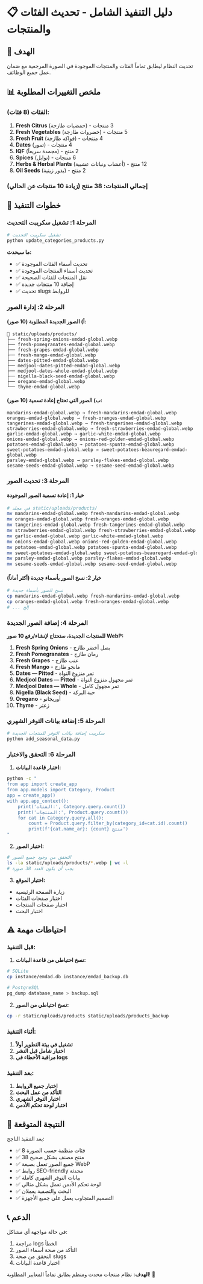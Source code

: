# 📋 دليل التنفيذ الشامل - تحديث الفئات والمنتجات

## 🎯 الهدف
تحديث النظام ليطابق تماماً الفئات والمنتجات الموجودة في الصورة المرجعية مع ضمان عمل جميع الوظائف.

## 📊 ملخص التغييرات المطلوبة

### الفئات (8 فئات):
1. **Fresh Citrus** (حمضيات طازجة) - 3 منتجات
2. **Fresh Vegetables** (خضروات طازجة) - 5 منتجات  
3. **Fresh Fruit** (فواكه طازجة) - 4 منتجات
4. **Dates** (تمور) - 4 منتجات
5. **IQF** (مجمدة سريعاً) - 2 منتج
6. **Spices** (توابل) - 6 منتجات
7. **Herbs & Herbal Plants** (أعشاب ونباتات عشبية) - 12 منتج
8. **Oil Seeds** (بذور زيتية) - 2 منتج

### إجمالي المنتجات: 38 منتج (زيادة 10 منتجات عن الحالي)

## 🚀 خطوات التنفيذ

### المرحلة 1: تشغيل سكريبت التحديث

```bash
# تشغيل سكريبت التحديث
python update_categories_products.py
```

**ما سيحدث:**
- ✅ تحديث أسماء الفئات الموجودة
- ✅ تحديث أسماء المنتجات الموجودة
- ✅ نقل المنتجات للفئات الصحيحة
- ✅ إضافة 10 منتجات جديدة
- ✅ تحديث slugs للروابط

### المرحلة 2: إدارة الصور

#### أ) الصور الجديدة المطلوبة (10 صور):
```
📁 static/uploads/products/
├── fresh-spring-onions-emdad-global.webp
├── fresh-pomegranates-emdad-global.webp
├── fresh-grapes-emdad-global.webp
├── fresh-mango-emdad-global.webp
├── dates-pitted-emdad-global.webp
├── medjool-dates-pitted-emdad-global.webp
├── medjool-dates-whole-emdad-global.webp
├── nigella-black-seed-emdad-global.webp
├── oregano-emdad-global.webp
└── thyme-emdad-global.webp
```

#### ب) الصور التي تحتاج إعادة تسمية (10 صور):
```
mandarins-emdad-global.webp → fresh-mandarins-emdad-global.webp
oranges-emdad-global.webp → fresh-oranges-emdad-global.webp
tangerines-emdad-global.webp → fresh-tangerines-emdad-global.webp
strawberries-emdad-global.webp → fresh-strawberries-emdad-global.webp
garlic-emdad-global.webp → garlic-white-emdad-global.webp
onions-emdad-global.webp → onions-red-golden-emdad-global.webp
potatoes-emdad-global.webp → potatoes-spunta-emdad-global.webp
sweet-potatoes-emdad-global.webp → sweet-potatoes-beauregard-emdad-global.webp
parsley-emdad-global.webp → parsley-flakes-emdad-global.webp
sesame-seeds-emdad-global.webp → sesame-seed-emdad-global.webp
```

### المرحلة 3: تحديث الصور

#### خيار 1: إعادة تسمية الصور الموجودة
```bash
# في مجلد static/uploads/products/
mv mandarins-emdad-global.webp fresh-mandarins-emdad-global.webp
mv oranges-emdad-global.webp fresh-oranges-emdad-global.webp
mv tangerines-emdad-global.webp fresh-tangerines-emdad-global.webp
mv strawberries-emdad-global.webp fresh-strawberries-emdad-global.webp
mv garlic-emdad-global.webp garlic-white-emdad-global.webp
mv onions-emdad-global.webp onions-red-golden-emdad-global.webp
mv potatoes-emdad-global.webp potatoes-spunta-emdad-global.webp
mv sweet-potatoes-emdad-global.webp sweet-potatoes-beauregard-emdad-global.webp
mv parsley-emdad-global.webp parsley-flakes-emdad-global.webp
mv sesame-seeds-emdad-global.webp sesame-seed-emdad-global.webp
```

#### خيار 2: نسخ الصور بأسماء جديدة (أكثر أماناً)
```bash
# نسخ الصور بأسماء جديدة
cp mandarins-emdad-global.webp fresh-mandarins-emdad-global.webp
cp oranges-emdad-global.webp fresh-oranges-emdad-global.webp
# ... إلخ
```

### المرحلة 4: إضافة الصور الجديدة

**للمنتجات الجديدة، ستحتاج لإنشاء/رفع 10 صور WebP:**

1. **Fresh Spring Onions** - بصل أخضر طازج
2. **Fresh Pomegranates** - رمان طازج  
3. **Fresh Grapes** - عنب طازج
4. **Fresh Mango** - مانجو طازج
5. **Dates — Pitted** - تمر منزوع النواة
6. **Medjool Dates — Pitted** - تمر مجهول منزوع النواة
7. **Medjool Dates — Whole** - تمر مجهول كامل
8. **Nigella (Black Seed)** - حبة البركة
9. **Oregano** - أوريجانو
10. **Thyme** - زعتر

### المرحلة 5: إضافة بيانات التوفر الشهري

```python
# سكريبت إضافة بيانات التوفر للمنتجات الجديدة
python add_seasonal_data.py
```

### المرحلة 6: التحقق والاختبار

1. **اختبار قاعدة البيانات:**
```bash
python -c "
from app import create_app
from app.models import Category, Product
app = create_app()
with app.app_context():
    print('الفئات:', Category.query.count())
    print('المنتجات:', Product.query.count())
    for cat in Category.query.all():
        count = Product.query.filter_by(category_id=cat.id).count()
        print(f'{cat.name_ar}: {count} منتج')
"
```

2. **اختبار الصور:**
```bash
# التحقق من وجود جميع الصور
ls -la static/uploads/products/*.webp | wc -l
# يجب أن يكون العدد 38 صورة
```

3. **اختبار الموقع:**
- زيارة الصفحة الرئيسية
- اختبار صفحات الفئات
- اختبار صفحات المنتجات
- اختبار البحث

## ⚠️ احتياطات مهمة

### قبل التنفيذ:
1. **نسخ احتياطي من قاعدة البيانات:**
```bash
# SQLite
cp instance/emdad.db instance/emdad_backup.db

# PostgreSQL
pg_dump database_name > backup.sql
```

2. **نسخ احتياطي من الصور:**
```bash
cp -r static/uploads/products static/uploads/products_backup
```

### أثناء التنفيذ:
1. **تشغيل في بيئة التطوير أولاً**
2. **اختبار شامل قبل النشر**
3. **مراقبة الأخطاء في logs**

### بعد التنفيذ:
1. **اختبار جميع الروابط**
2. **التأكد من عمل البحث**
3. **اختبار التوفر الشهري**
4. **اختبار لوحة تحكم الأدمن**

## 🎯 النتيجة المتوقعة

بعد التنفيذ الناجح:
- ✅ 8 فئات منظمة حسب الصورة
- ✅ 38 منتج مصنف بشكل صحيح
- ✅ جميع الصور تعمل بصيغة WebP
- ✅ روابط SEO-friendly محدثة
- ✅ بيانات التوفر الشهري كاملة
- ✅ لوحة تحكم الأدمن تعمل بشكل مثالي
- ✅ البحث والتصفية يعملان
- ✅ التصميم المتجاوب يعمل على جميع الأجهزة

## 📞 الدعم

في حالة مواجهة أي مشاكل:
1. مراجعة logs الخطأ
2. التأكد من صحة أسماء الصور
3. التحقق من صحة slugs
4. اختبار قاعدة البيانات

**الهدف:** نظام منتجات محدث ومنظم يطابق تماماً المعايير المطلوبة! 🎉
